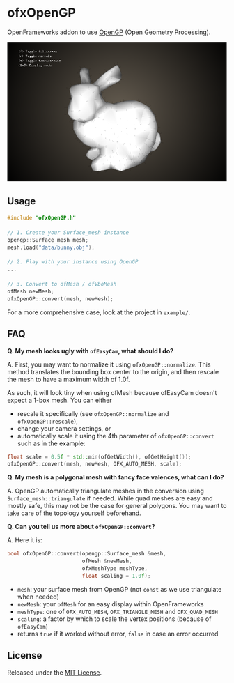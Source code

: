 ofxOpenGP
=========

OpenFrameworks addon to use [OpenGP](http://opengp.github.io) (Open Geometry Processing).

![image](ofxaddons_thumbnail.png)

Usage
-----
```cpp
#include "ofxOpenGP.h"

// 1. Create your Surface_mesh instance
opengp::Surface_mesh mesh;
mesh.load("data/bunny.obj");

// 2. Play with your instance using OpenGP
...

// 3. Convert to ofMesh / ofVboMesh
ofMesh newMesh;
ofxOpenGP::convert(mesh, newMesh);
```

For a more comprehensive case, look at the project in `example/`.

FAQ
---

**Q. My mesh looks ugly with `ofEasyCam`, what should I do?**

A. First, you may want to normalize it using `ofxOpenGP::normalize`.
This method translates the bounding box center to the origin, and then rescale the mesh to have a maximum width of 1.0f.

As such, it will look tiny when using ofMesh because ofEasyCam doesn't expect a 1-box mesh.
You can either

  - rescale it specifically (see `ofxOpenGP::normalize` and `ofxOpenGP::rescale`), 
  - change your camera settings, or
  - automatically scale it using the 4th parameter of `ofxOpenGP::convert` such as in the example:

```cpp
float scale = 0.5f * std::min(ofGetWidth(), ofGetHeight());
ofxOpenGP::convert(mesh, newMesh, OFX_AUTO_MESH, scale);
```

**Q. My mesh is a polygonal mesh with fancy face valences, what can I do?**

A. OpenGP automatically triangulate meshes in the conversion using `Surface_mesh::triangulate` if needed.
While quad meshes are easy and mostly safe, this may not be the case for general polygons.
You may want to take care of the topology yourself beforehand.

**Q. Can you tell us more about `ofxOpenGP::convert`?**

A. Here it is:

```cpp
bool ofxOpenGP::convert(opengp::Surface_mesh &mesh,
                        ofMesh &newMesh,
                        ofxMeshType meshType,
                        float scaling = 1.0f);
```

  - `mesh`: your surface mesh from OpenGP (not `const` as we use triangulate when needed)
  - `newMesh`: your `ofMesh` for an easy display within OpenFrameworks
  - `meshType`: one of `OFX_AUTO_MESH`, `OFX_TRIANGLE_MESH` and `OFX_QUAD_MESH`
  - `scaling`: a factor by which to scale the vertex positions (because of `ofEasyCam`)
  - returns `true` if it worked without error, `false` in case an error occurred

License
-------
Released under the [MIT License](http://www.opensource.org/licenses/MIT).
